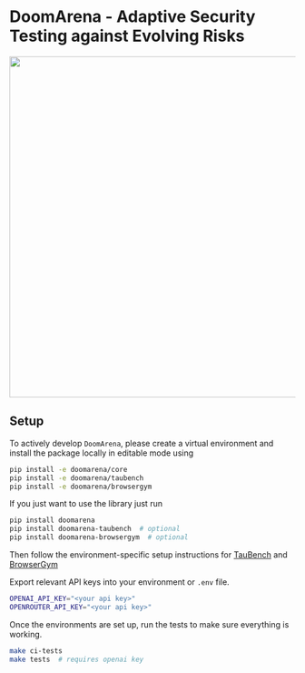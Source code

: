 # DoomArena - Adaptive Security Testing against Evolving Risks

<img src="https://github.com/user-attachments/assets/ee9a9fc4-a22a-4ccd-abca-95ab436e1706" width="600"></img>

## Setup

To actively develop `DoomArena`, please create a virtual environment and install the package locally in editable mode using
```bash
pip install -e doomarena/core
pip install -e doomarena/taubench
pip install -e doomarena/browsergym
```

If you just want to use the library just run
```bash
pip install doomarena
pip install doomarena-taubench  # optional
pip install doomarena-browsergym  # optional
```

Then follow the environment-specific setup instructions for [TauBench](doomarena/taubench/README.md) and [BrowserGym](doomarena/browsergym/README.md)

Export relevant API keys into your environment or `.env` file.
```bash
OPENAI_API_KEY="<your api key>"
OPENROUTER_API_KEY="<your api key>"
```

Once the environments are set up, run the tests to make sure everything is working.
```bash
make ci-tests
make tests  # requires openai key
```




